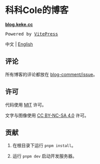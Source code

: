# 科科Cole的博客

**[blog.keke.cc](https://blog.keke.cc/)**

<samp>Powered by <a href="https://vitepress.dev/" target="_blank">VitePress</a></samp>

中文 | [English](./README.en.md)

## 评论

所有博客的评论都放在 [blog-comment/issue](https://github.com/Bernankez/blog-comment/issues)。

## 许可

代码使用 [MIT](./LICENSE) 许可。

文字与图像使用 [CC BY-NC-SA 4.0](https://creativecommons.org/licenses/by-nc-sa/4.0/) 许可。

## 贡献

1. 在根目录下运行 `pnpm install`。

2. 运行 `pnpm dev` 启动开发服务器。
